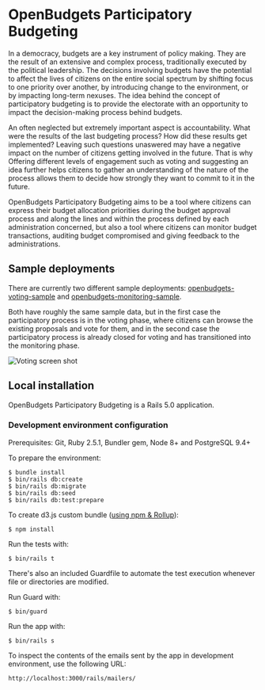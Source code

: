 # OpenBudgets Participatory Budgeting

In a democracy, budgets are a key instrument of policy making. They are the result of an extensive and complex process,
traditionally executed by the political leadership. The decisions involving budgets have the potential to affect the
lives of citizens on the entire social spectrum by shifting focus to one priority over another, by introducing change
to the environment, or by impacting long-term nexuses. The idea behind the concept of participatory budgeting is to
provide the electorate with an opportunity to impact the decision-making process behind budgets.

An often neglected but extremely important aspect is accountability. What were the results of the last budgeting
process? How did these results get implemented? Leaving such questions unaswered may have a negative impact on the
number of citizens getting involved in the future. That is why Offering different levels of engagement such as voting
and suggesting an idea further helps citizens to gather an understanding of the nature of the process allows them to
decide how strongly they want to commit to it in the future.

OpenBudgets Participatory Budgeting aims to be a tool where citizens can express their budget allocation priorities
during the budget approval process and along the lines and within the process defined by each administration concerned,
but also a tool where citizens can monitor budget transactions, auditing budget compromised and giving feedback to
the administrations.

## Sample deployments

There are currently two different sample deployments: [openbudgets-voting-sample](http://openbudgets-voting-sample.herokuapp.com/)
and [openbudgets-monitoring-sample](http://openbudgets-monitoring-sample.herokuapp.com/).

Both have roughly the same sample data, but in the first case the participatory process is in the voting phase, where
citizens can browse the existing proposals and vote for them, and in the second case the participatory process is already
closed for voting and has transitioned into the monitoring phase.

![Voting screen shot](https://cloud.githubusercontent.com/assets/577074/19088006/8c982e66-8a74-11e6-9814-bc1ee861f011.png)

## Local installation

OpenBudgets Participatory Budgeting is a Rails 5.0 application.

### Development environment configuration

Prerequisites: Git, Ruby 2.5.1, Bundler gem, Node 8+ and PostgreSQL 9.4+

To prepare the environment:
```
$ bundle install
$ bin/rails db:create
$ bin/rails db:migrate
$ bin/rails db:seed
$ bin/rails db:test:prepare
```

To create d3.js custom bundle ([using npm & Rollup](https://bl.ocks.org/mbostock/bb09af4c39c79cffcde4)):
```
$ npm install
```

Run the tests with:
```
$ bin/rails t
```

There's also an included Guardfile to automate the test execution whenever file or directories
are modified.

Run Guard with:
```
$ bin/guard
```

Run the app with:
```
$ bin/rails s
```

To inspect the contents of the emails sent by the app in development environment, use the following URL:
```
http://localhost:3000/rails/mailers/
```
